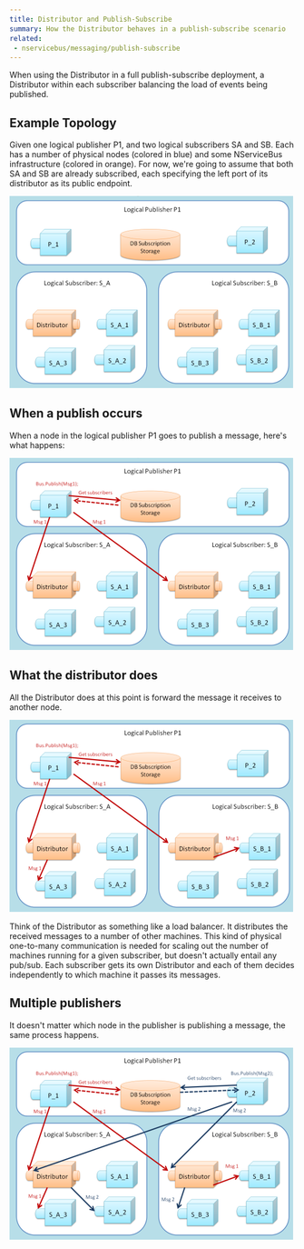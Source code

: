 ```yaml
---
title: Distributor and Publish-Subscribe
summary: How the Distributor behaves in a publish-subscribe scenario
related:
 - nservicebus/messaging/publish-subscribe
---
```


When using the Distributor in a full publish-subscribe deployment, a Distributor within each subscriber balancing the load of events being published.


## Example Topology

Given one logical publisher P1, and two logical subscribers SA and SB. Each has a number of physical nodes (colored in blue) and some NServiceBus infrastructure (colored in orange). For now, we're going to assume that both SA and SB are already subscribed, each specifying the left port of its distributor as its public endpoint.

![logical pub/sub and physical distribution 1](nservicebus-pubsub-1.png)


## When a publish occurs

When a node in the logical publisher P1 goes to publish a message, here's what happens:

![logical pub/sub and physical distribution 2](nservicebus-pubsub-2.png)


## What the distributor does

All the Distributor does at this point is forward the message it receives to another node.

![logical pub/sub and physical distribution 3](nservicebus-pubsub-3.png)

Think of the Distributor as something like a load balancer. It distributes the received messages to a number of other machines. This kind of physical one-to-many communication is needed for scaling out the number of machines running for a given subscriber, but doesn't actually entail any pub/sub. Each subscriber gets its own Distributor and each of them decides independently to which machine it passes its messages.


## Multiple publishers

It doesn't matter which node in the publisher is publishing a message, the same process happens.

![logical pub/sub and physical distribution 4](nservicebus-pubsub-4.png)
